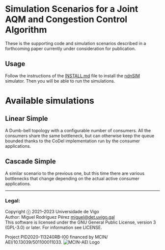 Simulation Scenarios for a Joint AQM and Congestion Control Algorithm
===

These is the supporting code and simulation scenarios described in a forthcoming
paper currently under consideration for publication.

Usage
---
Follow the instructions of the [INSTALL.md](INSTALL.md) file to install the
[ndnSIM](https://ndnsim.net) simulator. Then you will be able to run the
simulations.


Available simulations
=====================

Linear Simple
---------------

A Dumb-bell topology with a configurable number of consumers. All the consumers
share the same bottleneck, but can otherwise keep the queue bounded thanks to
the CoDel implementation run by the consumer applications.

Cascade Simple
---------------

A similar scenario to the previous one, but this time there are various
bottlenecks that change depending on the actual active consumer applications.

---
### Legal:
Copyright ⓒ 2021–2023 Universidade de Vigo<br>
Author: Miguel Rodríguez Pérez <miguel@det.uvigo.gal><br>
This software is licensed under the GNU General Public License, version 3 (GPL-3.0) or later. For information see LICENSE.

Project PID2020-113240RB-I00 financed by MCIN/ AEI/10.13039/501100011033.
![MCIN-AEI Logo](https://icarus.det.uvigo.es/assets/img/logo-mcin-aei.png)

